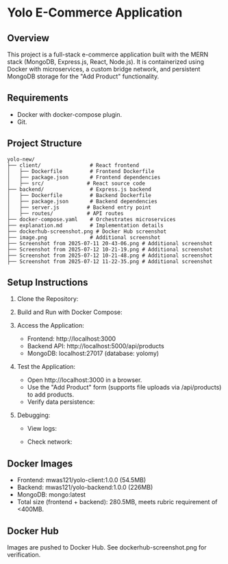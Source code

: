 # Yolo E-Commerce Application

## Overview
This project is a full-stack e-commerce application built with the MERN stack (MongoDB, Express.js, React, Node.js). It is containerized using Docker with microservices, a custom bridge network, and persistent MongoDB storage for the "Add Product" functionality.

## Requirements
- Docker[](https://docs.docker.com/engine/install/) with docker-compose plugin.
- Git[](https://git-scm.com/downloads).

## Project Structure
```
yolo-new/
├── client/                # React frontend
│   ├── Dockerfile         # Frontend Dockerfile
│   ├── package.json       # Frontend dependencies
│   ├── src/              # React source code
├── backend/               # Express.js backend
│   ├── Dockerfile         # Backend Dockerfile
│   ├── package.json       # Backend dependencies
│   ├── server.js         # Backend entry point
│   ├── routes/           # API routes
├── docker-compose.yaml    # Orchestrates microservices
├── explanation.md         # Implementation details
├── dockerhub-screenshot.png # Docker Hub screenshot
├── image.png              # Additional screenshot
├── Screenshot from 2025-07-11 20-43-06.png # Additional screenshot
├── Screenshot from 2025-07-12 10-21-19.png # Additional screenshot
├── Screenshot from 2025-07-12 10-21-48.png # Additional screenshot
├── Screenshot from 2025-07-12 11-22-35.png # Additional screenshot
```

## Setup Instructions
1. Clone the Repository:
   

2. Build and Run with Docker Compose:
   

3. Access the Application:
   - Frontend: http://localhost:3000
   - Backend API: http://localhost:5000/api/products
   - MongoDB: localhost:27017 (database: yolomy)

4. Test the Application:
   - Open http://localhost:3000 in a browser.
   - Use the "Add Product" form (supports file uploads via /api/products) to add products.
   - Verify data persistence:
     

5. Debugging:
   - View logs:
     
   - Check network:
     

## Docker Images
- Frontend: mwas121/yolo-client:1.0.0 (54.5MB)
- Backend: mwas121/yolo-backend:1.0.0 (226MB)
- MongoDB: mongo:latest
- Total size (frontend + backend): 280.5MB, meets rubric requirement of <400MB.

## Docker Hub
Images are pushed to Docker Hub[](https://hub.docker.com/u/mwas121). See dockerhub-screenshot.png for verification.
